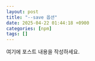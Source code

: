 ```yaml
---
layout: post
title: "--save 옵션"
date: 2025-04-22 01:44:18 +0900
categories: [npm]
tags: []
---
```


여기에 포스트 내용을 작성하세요.

